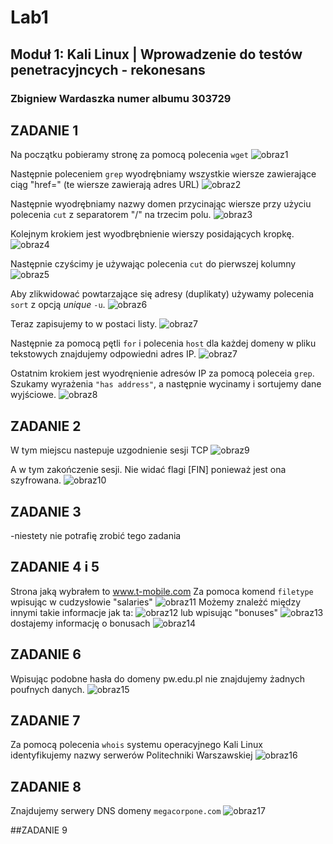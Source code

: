 # Lab1
## Moduł 1: Kali Linux | Wprowadzenie do testów penetracyjncych - rekonesans
### Zbigniew Wardaszka numer albumu 303729

## ZADANIE 1

Na początku pobieramy stronę za pomocą polecenia `wget`
![obraz1](https://github.com/zwardasz/Lab1/blob/master/obraz1.png)

Następnie poleceniem `grep` wyodrębniamy wszystkie wiersze zawierające ciąg "href=" (te wiersze zawierają adres URL)
![obraz2](https://github.com/zwardasz/Lab1/blob/master/obraz2.png)

Następnie wyodrębniamy nazwy domen przycinając wiersze przy użyciu polecenia `cut` z separatorem "/" na trzecim polu.
![obraz3](https://github.com/zwardasz/Lab1/blob/master/obraz3.png)

Kolejnym krokiem jest wyodbrębnienie wierszy posidających kropkę.
![obraz4](https://github.com/zwardasz/Lab1/blob/master/obraz4.png)

Następnie czyścimy je używając polecenia `cut` do pierwszej kolumny
![obraz5](https://github.com/zwardasz/Lab1/blob/master/obraz5.png)

Aby zlikwidować powtarzające się adresy (duplikaty) używamy polecenia `sort` z opcją _unique_ `-u`.
![obraz6](https://github.com/zwardasz/Lab1/blob/master/obraz6.png)

Teraz zapisujemy to w postaci listy.
![obraz7](https://github.com/zwardasz/Lab1/blob/master/obraz7.png)

Następnie za pomocą pętli `for` i polecenia `host` dla każdej domeny w pliku tekstowych znajdujemy odpowiedni adres IP.
![obraz7](https://github.com/zwardasz/Lab1/blob/master/obraz7.png)

Ostatnim krokiem jest wyodręnienie adresów IP za pomocą poleceia `grep`. Szukamy wyrażenia `"has address"`, a następnie wycinamy i sortujemy dane wyjściowe.
![obraz8](https://github.com/zwardasz/Lab1/blob/master/obraz8.png)


## ZADANIE 2
W tym miejscu nastepuje uzgodnienie sesji TCP
![obraz9](https://github.com/zwardasz/Lab1/blob/master/uzgodnienie_sesji_tcp_1.png)

A w tym zakończenie sesji. Nie widać flagi [FIN] ponieważ jest ona szyfrowana.
![obraz10](https://github.com/zwardasz/Lab1/blob/master/obraz10.png)

## ZADANIE 3
-niestety nie potrafię zrobić tego zadania

## ZADANIE 4 i 5

Strona jaką wybrałem to www.t-mobile.com
Za pomoca komend `filetype` wpisując w cudzysłowie "salaries" 
![obraz11](https://github.com/zwardasz/Lab1/blob/master/1.1.png)
Możemy znależć między innymi takie informacje jak ta:
![obraz12](https://github.com/zwardasz/Lab1/blob/master/1.2.png)
lub wpisując "bonuses"
![obraz13](https://github.com/zwardasz/Lab1/blob/master/1.3.png)
dostajemy informację o bonusach
![obraz14](https://github.com/zwardasz/Lab1/blob/master/1.4.png)
## ZADANIE 6
Wpisując podobne hasła do domeny pw.edu.pl nie znajdujemy żadnych poufnych danych.
![obraz15](https://github.com/zwardasz/Lab1/blob/master/1.5.png)
## ZADANIE 7
Za pomocą polecenia `whois` systemu operacyjnego Kali Linux identyfikujemy nazwy serwerów Politechniki Warszawskiej
![obraz16](https://github.com/zwardasz/Lab1/blob/master/serwery_pw%20(2).png)

## ZADANIE 8
Znajdujemy serwery DNS domeny `megacorpone.com`
![obraz17](https://github.com/zwardasz/Lab1/blob/master/serwery%20megacorpone%20(2).png)

##ZADANIE 9

